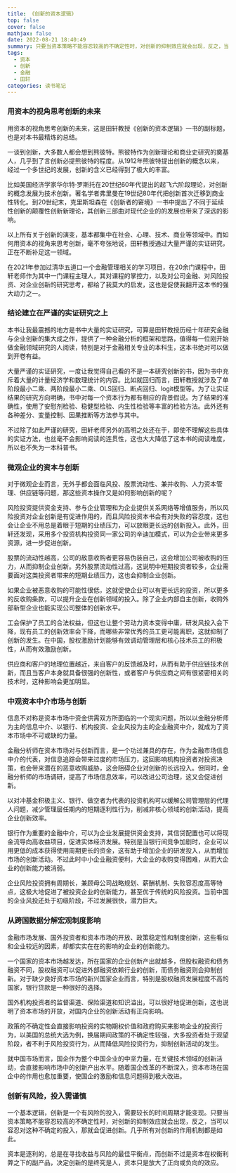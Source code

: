 ```yaml
---
title: 《创新的资本逻辑》
top: false
cover: false
mathjax: false
date: 2022-08-21 18:40:49
summary: 只要当资本策略不能容忍较高的不确定性时，对创新的抑制效应就会出现，反之，当可以容忍对这种不确定的投入，那就会促进创新。
tags:
  - 资本
  - 创新
  - 金融
  - 田轩
categories: 读书笔记
---
```


### 用资本的视角思考创新的未来

用资本的视角思考创新的未来，这是田轩教授《创新的资本逻辑》一书的副标题，也是对本书最精炼的总结。

一谈到创新，大多数人都会想到熊彼特。熊彼特作为创新理论和商业史研究的奠基人，几乎到了言创新必提熊彼特的程度。从1912年熊彼特提出创新的概念以来，经过一个多世纪的发展，创新的含义已经得到了极大的丰富。

比如美国经济学家华尔特·罗斯托在20世纪60年代提出的起飞六阶段理论，对创新的概念发展为技术创新。著名学者弗里曼在19世纪80年代把创新首次迁移到商业性转化。到20世纪末，克里斯坦森在《创新者的窘境》一书中提出了不同于延续性创新的颠覆性创新新理论，其创新三部曲对现代企业的的发展也带来了深远的影响。

以上所有关于创新的演变，基本都集中在社会、心理、技术、商业等领域中。而如何用资本的视角来思考创新，毫不夸张地说，田轩教授通过大量严谨的实证研究，正在不断补足这一领域。

在2021年参加过清华五道口一个金融管理相关的学习项目，在20余门课程中，田轩老师作为其中一门课程主理人，其对课程的掌控力，以及对公司金融、对风险投资、对企业创新的研究思考，都给了我莫大的启发，这也是促使我翻开这本书的强大动力之一。

### 结论建立在严谨的实证研究之上

本书让我最震撼的地方是书中大量的实证研究，可算是田轩教授历经十年研究金融与企业创新的集大成之作，提供了一种金融分析的框架和思路，值得每一位刚开始做金融领域研究的人阅读，特别是对于金融相关专业的本科生，这本书绝对可以做到开卷有益。

大量严谨的实证研究，一度让我觉得自己看的不是一本研究创新的书，因为书中充斥着大量的计量经济学和数理统计的内容。比如就回归而言，田轩教授就涉及了单阶段最小二乘、两阶段最小二乘、OLS回归、断点回归、logit模型等。为了让实证结果的研究方向明确，书中对每一个资本行为都有相应的背景假说。为了结果的准确性，使用了安慰剂检验、稳健型检验、内生性检验等丰富的检验方法。此外还有各种差分、变量控制、因果推断等方法参与其中。

不过除了如此严谨的研究，田轩老师另外的高明之处还在于，即使不理解这些具体的实证方法，也丝毫不会影响阅读的连贯性，这也大大降低了这本书的阅读难度，所以也不失为一本科普书。

### 微观企业的资本与创新

对于微观企业而言，无外乎都会面临风投、股票流动性、兼并收购、人力资本管理、供应链等问题，那这些资本操作又是如何影响创新的呢？

风险投资提供资金支持、参与企业管理和为企业提供关系网络等增值服务，所以风险投资对企业创新是有促进作用的，而且风险投资本书会有对失败的容忍度，这也会让企业不用总是着眼于短期的业绩压力，可以放眼更长远的创新投入。此外，田轩还发现，采用多个投资机构投资同一家公司的辛迪加模式，可以为企业带来更多资源，进一步促进创新。

股票的流动性越高，公司的敌意收购者更容易伪装自己，这会增加公司被收购的压力，从而抑制企业创新。另外股票流动性过高，这说明中短期投资者较多，企业需要面对这类投资者带来的短期业绩压力，这也会抑制企业创新。

如果企业被恶意收购的可能性很低，这就促使企业可以有更长远的投资，所以更多的反收购条款，可以提升企业在创新领域的投入。除了企业内部自主创新，收购外部新型企业也能实现公司整体的创新水平。

工会保护了员工的合法权益，但这也让整个劳动力资本变得中庸，研发风投入会下降，现有员工的创新效率会下降，而哪些非常优秀的员工更可能离职，这就抑制了创新的发生。在中国，股权激励计划能够有效调动管理层和核心技术员工的积极性，从而有效激励创新。

供应商和客户的地理位置越近，来自客户的反馈越及时，从而有助于供应链技术创新，而且当客户本身就具备很强的创新性，或者客户与供应商之间有很紧密相关的技术时，这种影响会更加明显。

### 中观资本中介市场与创新

信息不对称是资本市场中资金供需双方所面临的一个现实问题，所以以金融分析师为主的信息中介、以银行、机构投资、企业风投为主的企业融资中介，就成为了资本市场中不可或缺的力量。

金融分析师在资本市场对与创新而言，是一个功过兼具的存在，作为金融市场信息中介的代表，对信息追踪会带来过度的市场压力，这回影响机构投资者对投资决策，也会带来潜在的恶意收购威胁，这会阻碍企业对创新的长远投入。但同时，金融分析师的市场调研，提高了市场信息效率，可以改进公司治理，这又会促进创新。

以对冲基金积极主义、银行、做空者为代表的投资机构可以缓解公司管理层的代理人问题，减少管理层任期内的短期逐利性行为，削减非核心领域的创新活动，提高企业创新效率。

银行作为重要的金融中介，可以为企业发展提供资金支持，其信贷配置也可以将现金流导向高收益项目，促进实体经济发展。特别是当银行间竞争加剧时，企业可以用更低的成本获得使用周期更长的资金，这有助于增加企业的研发投入，从而增加市场的创新活动。不过此时中小企业融资便利，大企业的收购变得困难，从而大企业的创新能力被消弱。

企业风险投资拥有周期长，兼顾母公司战略规划、薪酬机制、失败容忍度高等特点，这极大地促进了被投资企业的创新能力，甚至优于传统的风险投资。当前中国的企业风投还处于初级阶段，不过发展很快，潜力巨大。

### 从跨国数据分解宏观制度影响

金融市场发展、国外投资者和资本市场的开放、政策稳定性和制度创新，这些看似和企业较远的因素，却都实实在在的影响的企业的创新能力。

一个国家的资本市场越发达，所在国家的企业创新产出就越多，但股权融资和债务融资不同，股权融资可以促进外部融资依赖行业的创新，而债务融资则会抑制创新。对于缺少良好资本市场的新兴国家企业而言，特别是股权融资发展程度不高的国家，银行贷款是一种很好的选择。

国外机构投资者的监督渠道、保险渠道和知识溢出，可以很好地促进创新，这也说明了资本市场的开放，对国内企业的创新活动有正向影响。

政策的不确定性会直接影响投资的实物期权价值和政府购买来影响企业的投资行为，以美国的总统大选为例，换届期间政策的不确定性较强，大多投资者处于观望阶段，者不利于风险投资行为，从而降低风险投资行为，抑制创新活动的发生。

就中国市场而言，国企作为整个中国企业的中坚力量，在关键技术领域的创新活动，会直接影响市场中的创新产出水平。随着国企改革的不断深入，资本市场在国企中的作用也愈加重要，使国企的激励和信息问题得到极大改进。

### 创新有风险，投入需谨慎

一个基本逻辑，创新是一个有风险的投入，需要较长的时间周期才能变现。只要当资本策略不能容忍较高的不确定性时，对创新的抑制效应就会出现，反之，当可以容忍对这种不确定的投入，那就会促进创新。几乎所有对创新的作用机制都是如此。

资本是逐利的，总是在寻找收益与风险的最佳平衡点，而创新不过是资本在权衡利弊之下的副产品，决定创新的是终究是人，资本只是放大了正向或负向的效应。
